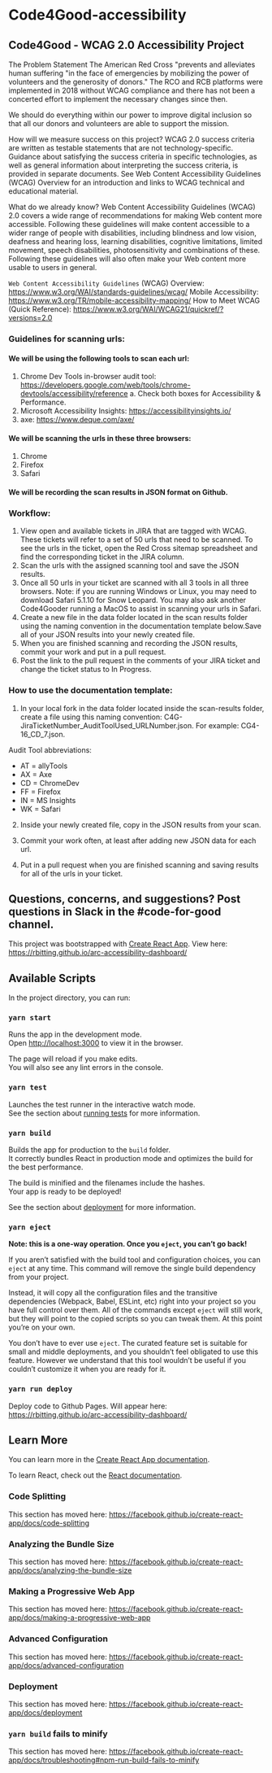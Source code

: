 # Code4Good-accessibility

## Code4Good - WCAG 2.0 Accessibility Project

The Problem Statement
The American Red Cross "prevents and alleviates human suffering "in the face of emergencies by mobilizing the power of volunteers and the generosity of donors." The RCO and RCB platforms were implemented in 2018 without WCAG compliance and there has not been a concerted effort to implement the necessary changes since then.

We should do everything within our power to improve digital inclusion so that all our donors and volunteers are able to support the mission.

How will we measure success on this project?
WCAG 2.0 success criteria are written as testable statements that are not technology-specific. Guidance about satisfying the success criteria in specific technologies, as well as general information about interpreting the success criteria, is provided in separate documents. See Web Content Accessibility Guidelines (WCAG) Overview for an introduction and links to WCAG technical and educational material.

What do we already know?
Web Content Accessibility Guidelines (WCAG) 2.0 covers a wide range of recommendations for making Web content more accessible. Following these guidelines will make content accessible to a wider range of people with disabilities, including blindness and low vision, deafness and hearing loss, learning disabilities, cognitive limitations, limited movement, speech disabilities, photosensitivity and combinations of these. Following these guidelines will also often make your Web content more usable to users in general.

`Web Content Accessibility Guidelines` (WCAG) Overview: https://www.w3.org/WAI/standards-guidelines/wcag/
Mobile Accessibility: https://www.w3.org/TR/mobile-accessibility-mapping/
How to Meet WCAG (Quick Reference): https://www.w3.org/WAI/WCAG21/quickref/?versions=2.0

### Guidelines for scanning urls:

#### We will be using the following tools to scan each url:

1. Chrome Dev Tools in-browser audit tool: https://developers.google.com/web/tools/chrome-devtools/accessibility/reference
   a. Check both boxes for Accessibility & Performance.
2. Microsoft Accessibility Insights: https://accessibilityinsights.io/
3. axe: https://www.deque.com/axe/

#### We will be scanning the urls in these three browsers:

1. Chrome
2. Firefox
3. Safari

#### We will be recording the scan results in JSON format on Github.

### Workflow:

1. View open and available tickets in JIRA that are tagged with WCAG. These tickets will refer to a set of 50 urls that need to be scanned. To see the urls in the ticket, open the Red Cross sitemap spreadsheet and find the corresponding ticket in the JIRA column.
2. Scan the urls with the assigned scanning tool and save the JSON results.
3. Once all 50 urls in your ticket are scanned with all 3 tools in all three browsers. Note: if you are running Windows or Linux, you may need to download Safari 5.1.10 for Snow Leopard. You may also ask another Code4Gooder running a MacOS to assist in scanning your urls in Safari.
4. Create a new file in the data folder located in the scan results folder using the naming convention in the documentation template below.Save all of your JSON results into your newly created file.
5. When you are finished scanning and recording the JSON results, commit your work and put in a pull request.
6. Post the link to the pull request in the comments of your JIRA ticket and change the ticket status to In Progress.

### How to use the documentation template:

1. In your local fork in the data folder located inside the scan-results folder, create a file using this naming convention: C4G-JiraTicketNumber_AuditToolUsed_URLNumber.json. For example: CG4-16_CD_7.json.

Audit Tool abbreviations:

- AT = allyTools
- AX = Axe
- CD = ChromeDev
- FF = Firefox
- IN = MS Insights
- WK = Safari

2. Inside your newly created file, copy in the JSON results from your scan.

3. Commit your work often, at least after adding new JSON data for each url.

4. Put in a pull request when you are finished scanning and saving results for all of the urls in your ticket.

## Questions, concerns, and suggestions? Post questions in Slack in the #code-for-good channel.

This project was bootstrapped with [Create React App](https://github.com/facebook/create-react-app).
View here: https://rbitting.github.io/arc-accessibility-dashboard/

## Available Scripts

In the project directory, you can run:

### `yarn start`

Runs the app in the development mode.<br />
Open [http://localhost:3000](http://localhost:3000) to view it in the browser.

The page will reload if you make edits.<br />
You will also see any lint errors in the console.

### `yarn test`

Launches the test runner in the interactive watch mode.<br />
See the section about [running tests](https://facebook.github.io/create-react-app/docs/running-tests) for more information.

### `yarn build`

Builds the app for production to the `build` folder.<br />
It correctly bundles React in production mode and optimizes the build for the best performance.

The build is minified and the filenames include the hashes.<br />
Your app is ready to be deployed!

See the section about [deployment](https://facebook.github.io/create-react-app/docs/deployment) for more information.

### `yarn eject`

**Note: this is a one-way operation. Once you `eject`, you can’t go back!**

If you aren’t satisfied with the build tool and configuration choices, you can `eject` at any time. This command will remove the single build dependency from your project.

Instead, it will copy all the configuration files and the transitive dependencies (Webpack, Babel, ESLint, etc) right into your project so you have full control over them. All of the commands except `eject` will still work, but they will point to the copied scripts so you can tweak them. At this point you’re on your own.

You don’t have to ever use `eject`. The curated feature set is suitable for small and middle deployments, and you shouldn’t feel obligated to use this feature. However we understand that this tool wouldn’t be useful if you couldn’t customize it when you are ready for it.

### `yarn run deploy`

Deploy code to Github Pages. Will appear here: https://rbitting.github.io/arc-accessibility-dashboard/

## Learn More

You can learn more in the [Create React App documentation](https://facebook.github.io/create-react-app/docs/getting-started).

To learn React, check out the [React documentation](https://reactjs.org/).

### Code Splitting

This section has moved here: https://facebook.github.io/create-react-app/docs/code-splitting

### Analyzing the Bundle Size

This section has moved here: https://facebook.github.io/create-react-app/docs/analyzing-the-bundle-size

### Making a Progressive Web App

This section has moved here: https://facebook.github.io/create-react-app/docs/making-a-progressive-web-app

### Advanced Configuration

This section has moved here: https://facebook.github.io/create-react-app/docs/advanced-configuration

### Deployment

This section has moved here: https://facebook.github.io/create-react-app/docs/deployment

### `yarn build` fails to minify

This section has moved here: https://facebook.github.io/create-react-app/docs/troubleshooting#npm-run-build-fails-to-minify
